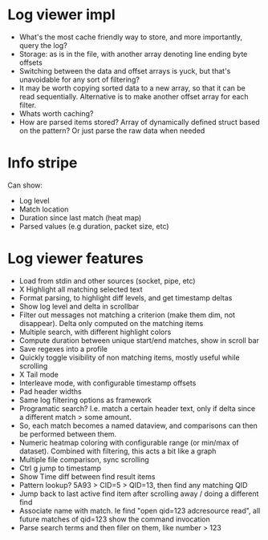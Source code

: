 # Log viewer impl
- What's the most cache friendly way to store, and more importantly, query the log?
- Storage: as is in the file, with another array denoting line ending byte offsets
- Switching between the data and offset arrays is yuck, but that's unavoidable for any sort of filtering?
- It may be worth copying sorted data to a new array, so that it can be read sequentially. Alternative is to make another offset array for each filter.
- Whats worth caching?
- How are parsed items stored? Array of dynamically defined struct based on the pattern? Or just parse the raw data when needed

# Info stripe
Can show:
- Log level
- Match location
- Duration since last match (heat map)
- Parsed values (e.g duration, packet size, etc)

# Log viewer features
- Load from stdin and other sources (socket, pipe, etc)
- X Highlight all matching selected text
- Format parsing, to highlight diff levels, and get timestamp deltas
- Show log level and delta in scrollbar
- Filter out messages not matching a criterion (make them dim, not disappear). Delta only computed on the matching items
- Multiple search, with different highlight colors
- Compute duration between unique start/end matches, show in scroll bar
- Save regexes into a profile
- Quickly toggle visibility of non matching items, mostly useful while scrolling
- X Tail mode
- Interleave mode, with configurable timestamp offsets
- Pad header widths
- Same log filtering options as framework
- Programatic search? I.e. match a certain header text, only if delta since a different match > some amount.
- So, each match becomes a named dataview, and comparisons can then be performed between them.
- Numeric heatmap coloring with configurable range (or min/max of dataset). Combined with filtering, this acts a bit like a graph
- Multiple file comparison, sync scrolling
- Ctrl g jump to timestamp
- Show Time diff between find result items
- Pattern lookup? 5A93 > CID=5 > QID=13, then find any matching QID
- Jump back to last active find item after scrolling away / doing a different find
- Associate name with match. Ie find \"open qid=123 adcresource read\", all future matches of qid=123 show the command invocation
- Parse search terms and then filer on them, like number > 123
